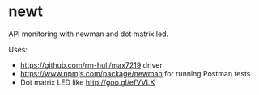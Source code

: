 # newt
API monitoring with newman and dot matrix led.

Uses:
* https://github.com/rm-hull/max7219 driver
* https://www.npmjs.com/package/newman for running Postman tests
* Dot matrix LED like http://goo.gl/efVVLK